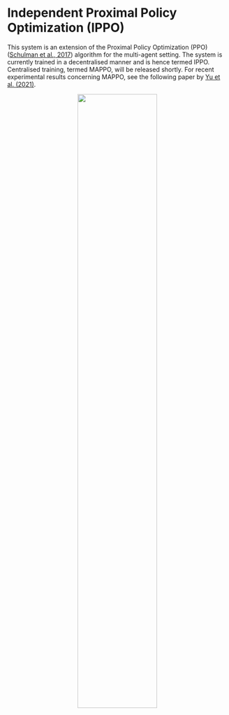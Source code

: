 # Independent Proximal Policy Optimization (IPPO)

This system is an extension of the Proximal Policy Optimization (PPO) ([Schulman et al., 2017]) algorithm for the multi-agent setting. The system is currently trained in a decentralised manner and is hence termed IPPO. Centralised training, termed MAPPO, will be released shortly. For recent experimental results concerning MAPPO, see the following paper by [Yu et al. (2021)].

<p style="text-align:center;">
<img src="https://raw.githubusercontent.com/instadeepai/Mava/develop/docs/images/ppo.png" width="60%">
</p>

[Schulman et al., 2017]: https://arxiv.org/pdf/1707.06347
[Yu et al. (2021)]: https://arxiv.org/pdf/2103.01955
